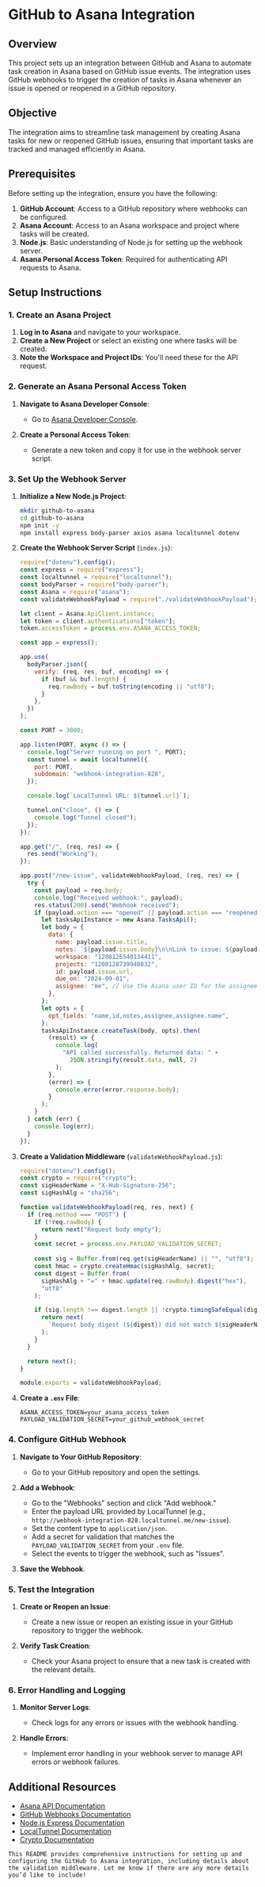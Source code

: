 # **GitHub to Asana Integration**

## **Overview**

This project sets up an integration between GitHub and Asana to automate task creation in Asana based on GitHub issue events. The integration uses GitHub webhooks to trigger the creation of tasks in Asana whenever an issue is opened or reopened in a GitHub repository.

## **Objective**

The integration aims to streamline task management by creating Asana tasks for new or reopened GitHub issues, ensuring that important tasks are tracked and managed efficiently in Asana.

## **Prerequisites**

Before setting up the integration, ensure you have the following:

1. **GitHub Account**: Access to a GitHub repository where webhooks can be configured.
2. **Asana Account**: Access to an Asana workspace and project where tasks will be created.
3. **Node.js**: Basic understanding of Node.js for setting up the webhook server.
4. **Asana Personal Access Token**: Required for authenticating API requests to Asana.

## **Setup Instructions**

### 1. **Create an Asana Project**

1. **Log in to Asana** and navigate to your workspace.
2. **Create a New Project** or select an existing one where tasks will be created.
3. **Note the Workspace and Project IDs**: You'll need these for the API request.

### 2. **Generate an Asana Personal Access Token**

1. **Navigate to Asana Developer Console**:
   - Go to [Asana Developer Console](https://app.asana.com/0/developer-console).

2. **Create a Personal Access Token**:
   - Generate a new token and copy it for use in the webhook server script.

### 3. **Set Up the Webhook Server**

1. **Initialize a New Node.js Project**:

   ```bash
   mkdir github-to-asana
   cd github-to-asana
   npm init -y
   npm install express body-parser axios asana localtunnel dotenv
   ```

2. **Create the Webhook Server Script** (`index.js`):

   ```javascript
   require("dotenv").config();
   const express = require("express");
   const localtunnel = require("localtunnel");
   const bodyParser = require("body-parser");
   const Asana = require("asana");
   const validateWebhookPayload = require("./validateWebhookPayload");

   let client = Asana.ApiClient.instance;
   let token = client.authentications["token"];
   token.accessToken = process.env.ASANA_ACCESS_TOKEN;

   const app = express();

   app.use(
     bodyParser.json({
       verify: (req, res, buf, encoding) => {
         if (buf && buf.length) {
           req.rawBody = buf.toString(encoding || "utf8");
         }
       },
     })
   );

   const PORT = 3000;

   app.listen(PORT, async () => {
     console.log("Server running on port ", PORT);
     const tunnel = await localtunnel({
       port: PORT,
       subdomain: "webhook-integration-828",
     });

     console.log(`LocalTunnel URL: ${tunnel.url}`);

     tunnel.on("close", () => {
       console.log("Tunnel closed");
     });
   });

   app.get("/", (req, res) => {
     res.send("Working");
   });

   app.post("/new-issue", validateWebhookPayload, (req, res) => {
     try {
       const payload = req.body;
       console.log("Received webhook:", payload);
       res.status(200).send("Webhook received");
       if (payload.action === "opened" || payload.action === "reopened") {
         let tasksApiInstance = new Asana.TasksApi();
         let body = {
           data: {
             name: payload.issue.title,
             notes: `${payload.issue.body}\n\nLink to issue: ${payload.issue.url}`,
             workspace: "1208126540134411",
             projects: "1208128739940832",
             id: payload.issue.url,
             due_on: "2024-09-01",
             assignee: "me", // Use the Asana user ID for the assignee
           },
         };
         let opts = {
           opt_fields: "name,id,notes,assignee,assignee.name",
         };
         tasksApiInstance.createTask(body, opts).then(
           (result) => {
             console.log(
               "API called successfully. Returned data: " +
                 JSON.stringify(result.data, null, 2)
             );
           },
           (error) => {
             console.error(error.response.body);
           }
         );
       }
     } catch (err) {
       console.log(err);
     }
   });
   ```

3. **Create a Validation Middleware** (`validateWebhookPayload.js`):

   ```javascript
   require("dotenv").config();
   const crypto = require("crypto");
   const sigHeaderName = "X-Hub-Signature-256";
   const sigHashAlg = "sha256";

   function validateWebhookPayload(req, res, next) {
     if (req.method === "POST") {
       if (!req.rawBody) {
         return next("Request body empty");
       }
       const secret = process.env.PAYLOAD_VALIDATION_SECRET;
       
       const sig = Buffer.from(req.get(sigHeaderName) || "", "utf8");
       const hmac = crypto.createHmac(sigHashAlg, secret);
       const digest = Buffer.from(
         sigHashAlg + "=" + hmac.update(req.rawBody).digest("hex"),
         "utf8"
       );

       if (sig.length !== digest.length || !crypto.timingSafeEqual(digest, sig)) {
         return next(
           `Request body digest (${digest}) did not match ${sigHeaderName} (${sig})`
         );
       }
     }

     return next();
   }

   module.exports = validateWebhookPayload;
   ```

4. **Create a `.env` File**:

   ```env
   ASANA_ACCESS_TOKEN=your_asana_access_token
   PAYLOAD_VALIDATION_SECRET=your_github_webhook_secret
   ```

### 4. **Configure GitHub Webhook**

1. **Navigate to Your GitHub Repository**:
   - Go to your GitHub repository and open the settings.

2. **Add a Webhook**:
   - Go to the "Webhooks" section and click "Add webhook."
   - Enter the payload URL provided by LocalTunnel (e.g., `http://webhook-integration-828.localtunnel.me/new-issue`).
   - Set the content type to `application/json`.
   - Add a secret for validation that matches the `PAYLOAD_VALIDATION_SECRET` from your `.env` file.
   - Select the events to trigger the webhook, such as "Issues".

3. **Save the Webhook**.

### 5. **Test the Integration**

1. **Create or Reopen an Issue**:
   - Create a new issue or reopen an existing issue in your GitHub repository to trigger the webhook.

2. **Verify Task Creation**:
   - Check your Asana project to ensure that a new task is created with the relevant details.

### 6. **Error Handling and Logging**

1. **Monitor Server Logs**:
   - Check logs for any errors or issues with the webhook handling.

2. **Handle Errors**:
   - Implement error handling in your webhook server to manage API errors or webhook failures.

## **Additional Resources**

- [Asana API Documentation](https://developers.asana.com/docs/)
- [GitHub Webhooks Documentation](https://docs.github.com/en/developers/webhooks-and-events/webhooks/creating-webhooks)
- [Node.js Express Documentation](https://expressjs.com/)
- [LocalTunnel Documentation](https://localtunnel.github.io/www/)
- [Crypto Documentation](https://node.readthedocs.io/en/latest/api/crypto/)

```
This README provides comprehensive instructions for setting up and configuring the GitHub to Asana integration, including details about the validation middleware. Let me know if there are any more details you’d like to include!
